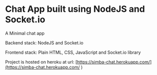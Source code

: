 # Chat App built using NodeJS and Socket.io

A Minimal chat app

Backend stack: NodeJS and Socket.io

Frontend stack: Plain HTML, CSS, JavaScript and Socket.io library

Project is hosted on heroku at url: [https://simba-chat.herokuapp.com/](https://simba-chat.herokuapp.com/ )
